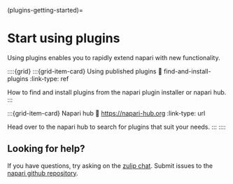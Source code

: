 (plugins-getting-started)=
# Start using plugins

Using plugins enables you to rapidly extend napari with new functionality.

::::{grid}
:::{grid-item-card} Using published plugins
:link: find-and-install-plugins
:link-type: ref

How to find and install plugins from the napari plugin installer or napari hub.
:::

:::{grid-item-card} Napari hub
:link: https://napari-hub.org
:link-type: url

Head over to the napari hub to search for plugins that suit your needs.
:::
::::

## Looking for help?

If you have questions, try asking on the [zulip chat][napari_zulip].
Submit issues to the [napari github repository][napari_issues].

[napari_issues]: https://github.com/napari/napari/issues/new/choose
[napari_zulip]: https://napari.zulipchat.com/
